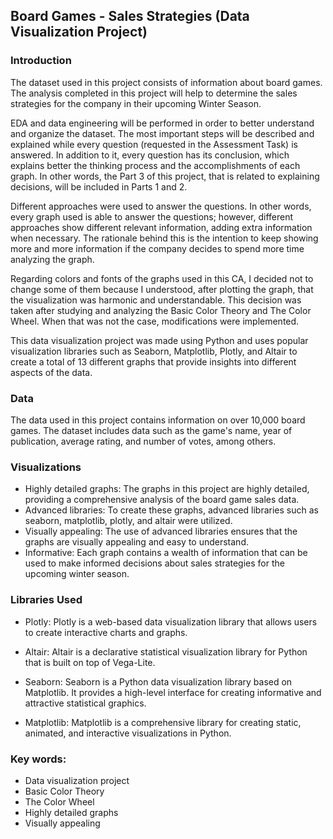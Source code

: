 ## Board Games - Sales Strategies (Data Visualization Project)

### Introduction

The dataset used in this project consists of information about board games. The analysis completed in this project will help to determine the sales strategies for the company in their upcoming Winter Season.

EDA and data engineering will be performed in order to better understand and organize the dataset. The most important steps will be described and explained while every question (requested in the Assessment Task) is answered. In addition to it, every question has its conclusion, which explains better the thinking process and the accomplishments of each graph. In other words, the Part 3 of this project, that is related to explaining decisions, will be included in Parts 1 and 2.

Different approaches were used to answer the questions. In other words, every graph used is able to answer the questions; however, different approaches show different relevant information, adding extra information when necessary. The rationale behind this is the intention to keep showing more and more information if the company decides to spend more time analyzing the graph.

Regarding colors and fonts of the graphs used in this CA, I decided not to change some of them because I understood, after plotting the graph, that the visualization was harmonic and understandable. This decision was taken after studying and analyzing the Basic Color Theory and The Color Wheel. When that was not the case, modifications were implemented.

This data visualization project was made using Python and uses popular visualization libraries such as Seaborn, Matplotlib, Plotly, and Altair to create a total of 13 different graphs that provide insights into different aspects of the data.


### Data
The data used in this project contains information on over 10,000 board games. The dataset includes data such as the game's name, year of publication, average rating, and number of votes, among others. 


### Visualizations
* Highly detailed graphs: The graphs in this project are highly detailed, providing a comprehensive analysis of the board game sales data.
* Advanced libraries: To create these graphs, advanced libraries such as seaborn, matplotlib, plotly, and altair were utilized.
* Visually appealing: The use of advanced libraries ensures that the graphs are visually appealing and easy to understand.
* Informative: Each graph contains a wealth of information that can be used to make informed decisions about sales strategies for the upcoming winter season.


### Libraries Used

* Plotly: Plotly is a web-based data visualization library that allows users to create interactive charts and graphs.

* Altair: Altair is a declarative statistical visualization library for Python that is built on top of Vega-Lite.

* Seaborn: Seaborn is a Python data visualization library based on Matplotlib. It provides a high-level interface for creating informative and attractive statistical graphics.

* Matplotlib: Matplotlib is a comprehensive library for creating static, animated, and interactive visualizations in Python.

### Key words:

* Data visualization project
* Basic Color Theory
* The Color Wheel
* Highly detailed graphs
* Visually appealing
